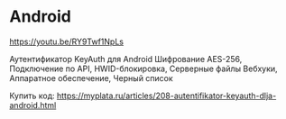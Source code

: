 # Android

https://youtu.be/RY9Twf1NpLs

Аутентификатор KeyAuth для Android
Шифрование AES-256, Подключение по API, HWID-блокировка, Серверные файлы Вебхуки, Аппаратное обеспечение, Черный список

Купить код: https://myplata.ru/articles/208-autentifikator-keyauth-dlja-android.html
